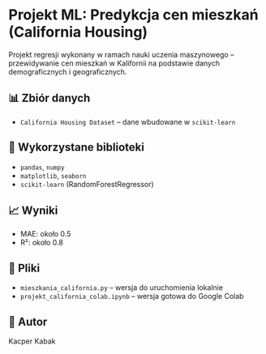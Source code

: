 # Projekt ML: Predykcja cen mieszkań (California Housing)

Projekt regresji wykonany w ramach nauki uczenia maszynowego – przewidywanie cen mieszkań w Kalifornii na podstawie danych demograficznych i geograficznych.

## 📊 Zbiór danych
- `California Housing Dataset` – dane wbudowane w `scikit-learn`

## 🔧 Wykorzystane biblioteki
- `pandas`, `numpy`
- `matplotlib`, `seaborn`
- `scikit-learn` (RandomForestRegressor)

## 📈 Wyniki
- MAE: około 0.5
- R²: około 0.8

## 📁 Pliki
- `mieszkania_california.py` – wersja do uruchomienia lokalnie
- `projekt_california_colab.ipynb` – wersja gotowa do Google Colab

## 📌 Autor
Kacper Kabak